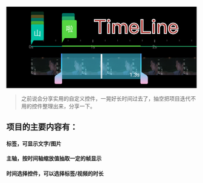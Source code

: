 ![时间轴](./时间轴.png)
> 之前说会分享实用的自定义控件，一晃好长时间过去了，抽空把项目迭代不用的控件整理出来，分享一下。

## 项目的主要内容有：

#### 标签，可显示文字/图片

#### 主轴，按时间轴缩放值抽取一定的帧显示

#### 时间选择控件，可以选择标签/视频的时长



